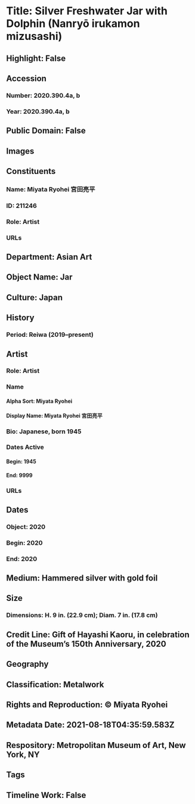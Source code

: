 # Title: Silver Freshwater Jar with Dolphin (Nanryō irukamon mizusashi)
## Highlight: False
## Accession
### Number: 2020.390.4a, b
### Year: 2020.390.4a, b
## Public Domain: False
## Images
## Constituents
### Name: Miyata Ryohei 宮田亮平
### ID: 211246
### Role: Artist
### URLs
## Department: Asian Art
## Object Name: Jar
## Culture: Japan
## History
### Period: Reiwa (2019–present)
## Artist
### Role: Artist
### Name
#### Alpha Sort: Miyata Ryohei
#### Display Name: Miyata Ryohei 宮田亮平
### Bio: Japanese, born 1945
### Dates Active
#### Begin: 1945
#### End: 9999
### URLs
## Dates
### Object: 2020
### Begin: 2020
### End: 2020
## Medium: Hammered silver with gold foil
## Size
### Dimensions: H. 9 in. (22.9 cm); Diam. 7 in. (17.8 cm)
## Credit Line: Gift of Hayashi Kaoru, in celebration of the Museum’s 150th Anniversary, 2020
## Geography
## Classification: Metalwork
## Rights and Reproduction: © Miyata Ryohei
## Metadata Date: 2021-08-18T04:35:59.583Z
## Respository: Metropolitan Museum of Art, New York, NY
## Tags
## Timeline Work: False